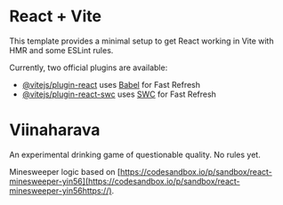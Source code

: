 # React + Vite

This template provides a minimal setup to get React working in Vite with HMR and some ESLint rules.

Currently, two official plugins are available:

- [@vitejs/plugin-react](https://github.com/vitejs/vite-plugin-react/blob/main/packages/plugin-react/README.md) uses [Babel](https://babeljs.io/) for Fast Refresh
- [@vitejs/plugin-react-swc](https://github.com/vitejs/vite-plugin-react-swc) uses [SWC](https://swc.rs/) for Fast Refresh

# Viinaharava

An experimental drinking game of questionable quality. No rules yet.

Minesweeper logic based on [https://codesandbox.io/p/sandbox/react-minesweeper-yin56](https://codesandbox.io/p/sandbox/react-minesweeper-yin56https://).
